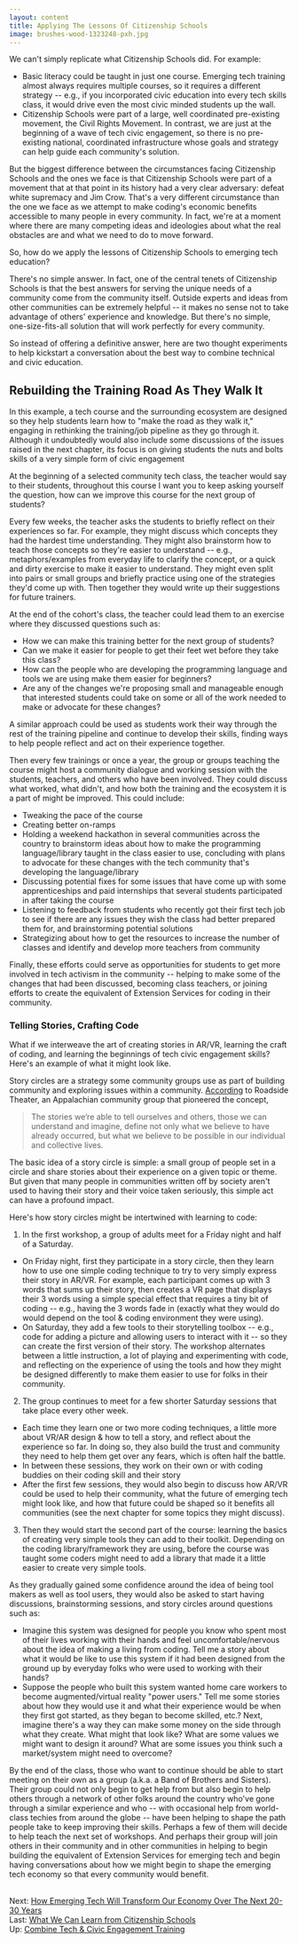 ```yaml
---
layout: content
title: Applying The Lessons Of Citizenship Schools
image: brushes-wood-1323248-pxh.jpg
---
```

We can't simply replicate what Citizenship Schools did. For example:

- Basic literacy could be taught in just one course. Emerging tech training almost always requires multiple courses, so it requires a different strategy -- e.g., if you incorporated civic education into every tech skills class, it would drive even the most civic minded students up the wall.
- Citizenship Schools were part of a large, well coordinated pre-existing movement, the Civil Rights Movement. In contrast, we are just at the beginning of a wave of tech civic engagement, so there is no pre-existing national, coordinated infrastructure whose goals and strategy can help guide each community's solution.

But the biggest difference between the circumstances facing Citizenship Schools and the ones we face is that Citizenship Schools were part of a movement that at that point in its history had a very clear adversary: defeat white supremacy and Jim Crow. That's a very different circumstance than the one we face as we attempt to make coding's economic benefits accessible to many people in every community. In fact, we're at a moment where there are many competing ideas and ideologies about what the real obstacles are and what we need to do to move forward.

So, how do we apply the lessons of Citizenship Schools to emerging tech education?

There's no simple answer. In fact, one of the central tenets of Citizenship Schools is that the best answers for serving the unique needs of a community come from the community itself. Outside experts and ideas from other communities can be extremely helpful -- it makes no sense not to take advantage of others' experience and knowledge. But there's no simple, one-size-fits-all solution that will work perfectly for every community.

So instead of offering a definitive answer, here are two thought experiments to help kickstart a conversation about the best way to combine technical and civic education. 

## Rebuilding the Training Road As They Walk It

In this example, a tech course and the surrounding ecosystem are designed so they help students learn how to "make the road as they walk it," engaging in rethinking the training/job pipeline as they go through it.  Although it undoubtedly would also include some discussions of the issues raised in the next chapter, its focus is on giving students the nuts and bolts skills of a very simple form of civic engagement 

At the beginning of a selected community tech class, the teacher would say to their students, throughout this course I want you to keep asking yourself the question, how can we improve this course for the next group of students?

Every few weeks, the teacher asks the students to briefly reflect on their experiences so far. For example, they might discuss which concepts they had the hardest time understanding. They might also brainstorm how to teach those concepts so they're easier to understand -- e.g., metaphors/examples from everyday life to clarify the concept, or a quick and dirty exercise to make it easier to understand. They might even split into pairs or small groups and briefly practice using one of the strategies they'd come up with. Then together they would write up their suggestions for future trainers.

At the end of the cohort's class, the teacher could lead them to an exercise where they discussed questions such as:


- How we can make this training better for the next group of students?
- Can we make it easier for people to get their feet wet before they take this class? 
- How can the people who are developing the programming language and tools we are using make them easier for beginners?
- Are any of the changes we're proposing small and manageable enough that interested students could take on some or all of the work needed to make or advocate for these changes?

A similar approach could be used as students work their way through the rest of the training pipeline and continue to develop their skills, finding ways to help people reflect and act on their experience together.

Then every few trainings or once a year, the group or groups teaching the course might host a community dialogue and working session with the students, teachers, and others who have been involved. They could discuss what worked, what didn't, and how both the training and the ecosystem it is a part of might be improved. This could include:
- Tweaking the pace of the course
- Creating better on-ramps
- Holding a weekend hackathon in several communities across the country to brainstorm ideas about how to make the programming language/library taught in the class easier to use, concluding with plans to advocate for these changes with the tech community that's developing the language/library
- Discussing potential fixes for some issues that have come up with some apprenticeships and paid internships that several students participated in after taking the course
- Listening to feedback from students who recently got their first tech job to see if there are any issues they wish the class had better prepared them for, and brainstorming potential solutions
- Strategizing about how to get the resources to increase the number of classes and identify and develop more teachers from community

Finally, these efforts could serve as opportunities for students to get more involved in tech activism in the community -- helping to make some of the changes that had been discussed, becoming class teachers, or joining efforts to create the equivalent of Extension Services for coding in their community.
 

### Telling Stories, Crafting Code

What if we interweave the art of creating stories in AR/VR, learning the craft of coding, and learning the beginnings of tech civic engagement skills?  Here's an example of what it might look like.

Story circles are a strategy some community groups use as part of building community and exploring issues within a community. [According](https://roadside.org/asset/about-story-circles) to Roadside Theater, an Appalachian community group that pioneered the concept,

> The stories we’re able to tell ourselves and others, those we can understand and imagine, define not only what we believe to have already occurred, but what we believe to be possible in our individual and collective lives.

The basic idea of a story circle is simple: a small group of people set in a circle and share stories about their experience on a given topic or theme. But given that many people in communities written off by society aren't used to having their story and their voice taken seriously, this simple act can have a profound impact.

Here's how story circles might be intertwined with learning to code:

1) In the first workshop, a group of adults meet for a Friday night and half of a Saturday. 

- On Friday night, first they participate in a story circle, then they learn how to use one simple coding technique to try to very simply express their story in AR/VR. For example, each participant comes up with 3 words that sums up their story, then creates a VR page that displays their 3 words using a simple special effect that requires a tiny bit of coding -- e.g., having the 3 words fade in (exactly what they would do would depend on the tool & coding environment they were using). 
- On Saturday, they add a few tools to their storytelling toolbox -- e.g., code for adding a picture and allowing users to interact with it -- so they can create the first version of their story. The workshop alternates between a little instruction, a lot of playing and experimenting with code, and reflecting on the experience of using the tools and how they might be designed differently to make them easier to use for folks in their community. 

2) The group continues to meet for a few shorter Saturday sessions that take place every other week. 

- Each time they learn one or two more coding techniques, a little more about VR/AR design & how to tell a story, and reflect about the experience so far. In doing so, they also build the trust and community they need to help them get over any fears, which is often half the battle.  
- In between these sessions, they work on their own or with coding buddies on their coding skill and their story
- After the first few sessions, they would also begin to discuss how AR/VR could be used to help their community, what the future of emerging tech might look like, and how that future could be shaped so it benefits all communities (see the next chapter for some topics they might discuss).
 
3) Then they would start the second part of the course: learning the basics of creating very simple tools they can add to their toolkit. Depending on the coding library/framework they are using, before the course was taught some coders might need to add a library that made it a little easier to create very simple tools. 

As they gradually gained some confidence around the idea of being tool makers as well as tool users, they would also be asked to start having discussions, brainstorming sessions, and story circles around questions such as:

- Imagine this system was designed for people you know who spent most of their lives working with their hands and feel uncomfortable/nervous about the idea of making a living from coding. Tell me a story about what it would be like to use this system if it had been designed from the ground up by everyday folks who were used to working with their hands? 
- Suppose the people who built this system wanted home care workers to become augmented/virtual reality "power users." Tell me some stories about how they would use it and what their experience would be when they first got started, as they began to become skilled, etc.?  Next, imagine there's a way they can make some money on the side through what they create. What might that look like? What are some values we might want to design it around? What are some issues you think such a market/system might need to overcome?
 
By the end of the class, those who want to continue should be able to start meeting on their own as a group (a.k.a. a Band of Brothers and Sisters). Their group could not only begin to get help from but also begin to help others through a network of other folks around the country who've gone through a similar experience and who -- with occasional help from world-class techies from around the globe --  have been helping to shape the path people take to keep improving their skills. Perhaps a few of them will decide to help teach the next set of workshops. And perhaps their group will join others in their community and in other communities in helping to begin building the equivalent of Extension Services for emerging tech and begin having conversations about how we might begin to shape the emerging tech economy so that every community would benefit.
 

<br/>Next: [How Emerging Tech Will Transform Our Economy Over The Next 20-30 Years](40-et-economy.html)
<br/>Last: [What We Can Learn from Citizenship Schools](20-citizenship-schools.html)
<br/>Up: [Combine Tech &amp; Civic Engagement Training](00-index.html)